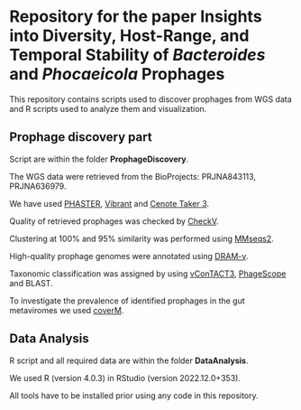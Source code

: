 # Repository for the paper Insights into Diversity, Host-Range, and Temporal Stability of _Bacteroides_ and  _Phocaeicola_ Prophages

This repository contains scripts used to discover prophages from WGS data and R scripts used to analyze them and visualization.


## Prophage discovery part
Script are within the folder __ProphageDiscovery__.

The WGS data were retrieved from the BioProjects: PRJNA843113, PRJNA636979.


We have used [PHASTER](https://phaster.ca/), [Vibrant](https://github.com/AnantharamanLab/VIBRANT) and [Cenote Taker 3](https://github.com/mtisza1/Cenote-Taker3/tree/main).

Quality of retrieved prophages was checked by [CheckV](https://bitbucket.org/berkeleylab/checkv/src/master/).

Clustering at 100% and 95% similarity was performed using [MMseqs2](https://github.com/soedinglab/MMseqs2).

High-quality prophage genomes were annotated using [DRAM-v](https://github.com/WrightonLabCSU/DRAM/tree/master?tab=readme-ov-file).

Taxonomic classification was assigned by using [vConTACT3](https://bitbucket.org/MAVERICLab/vcontact3/src/master/), [PhageScope](https://phagescope.deepomics.org/) and BLAST.

To investigate the prevalence of identified prophages in the gut metaviromes we used [coverM](https://github.com/wwood/CoverM).


## Data Analysis
R script and all required data are within the folder __DataAnalysis__.

We used R (version 4.0.3) in RStudio (version 2022.12.0+353).




All tools have to be installed prior using any code in this repository.
